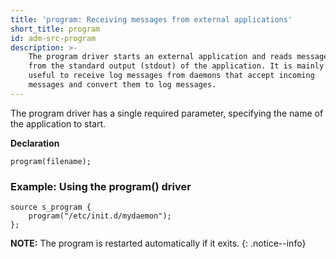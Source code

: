 ```yaml
---
title: 'program: Receiving messages from external applications'
short_title: program
id: adm-src-program
description: >-
    The program driver starts an external application and reads messages
    from the standard output (stdout) of the application. It is mainly
    useful to receive log messages from daemons that accept incoming
    messages and convert them to log messages.
---
```


The program driver has a single required parameter, specifying the name
of the application to start.

**Declaration**

```config
program(filename);
```

### Example: Using the program() driver

```config
source s_program {
    program("/etc/init.d/mydaemon");
};
```

**NOTE:** The program is restarted automatically if it exits.
{: .notice--info}
